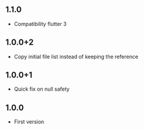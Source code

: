 ## 1.1.0

* Compatibility flutter 3

## 1.0.0+2

* Copy initial file list instead of keeping the reference

## 1.0.0+1

* Quick fix on null safety

## 1.0.0

* First version
